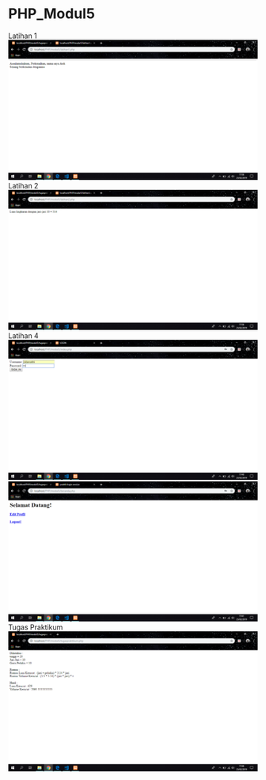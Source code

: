 # PHP_Modul5
Latihan 1
![alt text](https://github.com/DemsiRakhi/PHP_Modul5/blob/master/Modul5/SSLatihan1.PNG)
Latihan 2
![alt text](https://github.com/DemsiRakhi/PHP_Modul5/blob/master/Modul5/SSLatihan2.PNG)
Latihan 4
![alt text](https://github.com/DemsiRakhi/PHP_Modul5/blob/master/Modul5/SSLatihan4.PNG)
![alt text](https://github.com/DemsiRakhi/PHP_Modul5/blob/master/Modul5/SSLatihan4_2.PNG)
Tugas Praktikum
![alt text](https://github.com/DemsiRakhi/PHP_Modul5/blob/master/Modul5/tugaspraktikum.PNG)
